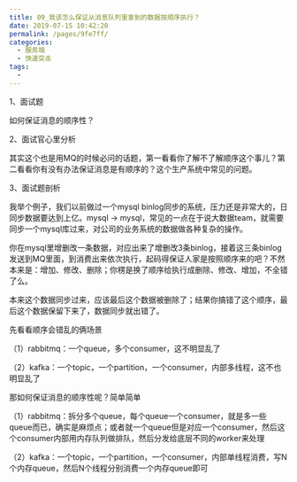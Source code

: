 ```yaml
---
title: 09_我该怎么保证从消息队列里拿到的数据按顺序执行？
date: 2019-07-15 10:42:20
permalink: /pages/9fe7ff/
categories:
  - 服务端
  - 快速突击
tags:
  - 
---
```

 

1、面试题

 

如何保证消息的顺序性？

 

2、面试官心里分析

 

其实这个也是用MQ的时候必问的话题，第一看看你了解不了解顺序这个事儿？第二看看你有没有办法保证消息是有顺序的？这个生产系统中常见的问题。

 

3、面试题剖析

 

我举个例子，我们以前做过一个mysql binlog同步的系统，压力还是非常大的，日同步数据要达到上亿。mysql -> mysql，常见的一点在于说大数据team，就需要同步一个mysql库过来，对公司的业务系统的数据做各种复杂的操作。

 

你在mysql里增删改一条数据，对应出来了增删改3条binlog，接着这三条binlog发送到MQ里面，到消费出来依次执行，起码得保证人家是按照顺序来的吧？不然本来是：增加、修改、删除；你楞是换了顺序给执行成删除、修改、增加，不全错了么。

 

本来这个数据同步过来，应该最后这个数据被删除了；结果你搞错了这个顺序，最后这个数据保留下来了，数据同步就出错了。

 

先看看顺序会错乱的俩场景

 

（1）rabbitmq：一个queue，多个consumer，这不明显乱了

（2）kafka：一个topic，一个partition，一个consumer，内部多线程，这不也明显乱了

 

那如何保证消息的顺序性呢？简单简单

 

（1）rabbitmq：拆分多个queue，每个queue一个consumer，就是多一些queue而已，确实是麻烦点；或者就一个queue但是对应一个consumer，然后这个consumer内部用内存队列做排队，然后分发给底层不同的worker来处理

 

（2）kafka：一个topic，一个partition，一个consumer，内部单线程消费，写N个内存queue，然后N个线程分别消费一个内存queue即可